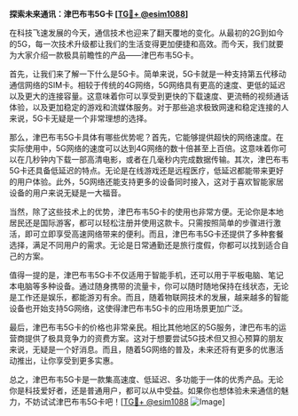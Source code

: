 **探索未来通讯：津巴布韦5G卡 [[TG💪+ @esim1088](https://t.me/s/esim1088)]**

在科技飞速发展的今天，通信技术也迎来了翻天覆地的变化。从最初的2G到如今的5G，每一次技术升级都让我们的生活变得更加便捷和高效。而今天，我们就要为大家介绍一款极具前瞻性的产品——津巴布韦5G卡。

首先，让我们来了解一下什么是5G卡。简单来说，5G卡就是一种支持第五代移动通信网络的SIM卡。相较于传统的4G网络，5G网络具有更高的速度、更低的延迟以及更大的连接容量。这意味着你可以享受到更快的下载速度、更流畅的视频通话体验，以及更加稳定的游戏和流媒体服务。对于那些追求极致网速和稳定连接的人来说，5G卡无疑是一个非常理想的选择。

那么，津巴布韦5G卡具体有哪些优势呢？首先，它能够提供超快的网络速度。在实际使用中，5G网络的速度可以达到4G网络的数十倍甚至上百倍。这意味着你可以在几秒钟内下载一部高清电影，或者在几毫秒内完成数据传输。其次，津巴布韦5G卡还具备低延迟的特点。无论是在线游戏还是远程医疗，低延迟都能带来更好的用户体验。此外，5G网络还能支持更多的设备同时接入，这对于喜欢智能家居设备的用户来说无疑是一大福音。

当然，除了这些技术上的优势，津巴布韦5G卡的使用也非常方便。无论你是本地居民还是国际游客，都可以轻松注册并使用这款卡。只需按照简单的步骤进行激活，即可立即享受高速网络带来的便利。而且，津巴布韦5G卡还提供了多种套餐选择，满足不同用户的需求。无论是日常通勤还是旅行度假，你都可以找到适合自己的方案。

值得一提的是，津巴布韦5G卡不仅适用于智能手机，还可以用于平板电脑、笔记本电脑等多种设备。通过随身携带的流量卡，你可以随时随地保持在线状态，无论是工作还是娱乐，都能游刃有余。而且，随着物联网技术的发展，越来越多的智能设备也开始支持5G网络，这使得津巴布韦5G卡的应用场景更加广泛。

最后，津巴布韦5G卡的价格也非常亲民。相比其他地区的5G服务，津巴布韦的运营商提供了极具竞争力的资费方案。这对于想要尝试5G技术但又担心预算的朋友来说，无疑是一个好消息。而且，随着5G网络的普及，未来还将有更多的优惠活动推出，让你享受到更多实惠。

总之，津巴布韦5G卡是一款集高速度、低延迟、多功能于一体的优秀产品。无论你是科技爱好者，还是普通用户，都可以从中受益。如果你也想体验未来通信的魅力，不妨试试津巴布韦5G卡吧！[[TG💪+ @esim1088](https://t.me/s/esim1088) ![Image](https://i.postimg.cc/4NQfJmqS/Snipaste-2025-05-13-00-14-12.png)]